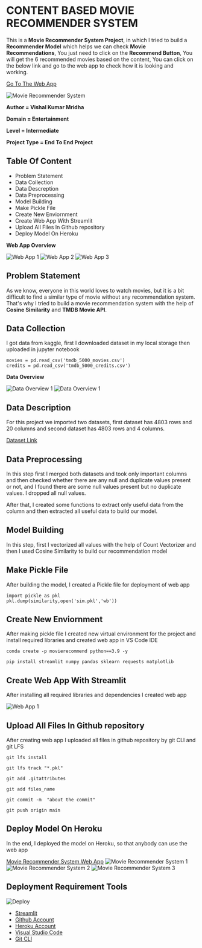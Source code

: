 
# CONTENT BASED MOVIE RECOMMENDER SYSTEM

This is a **Movie Recommender System Project**, in which I tried to build a **Recommender Model** which helps
we can check **Movie Recommendations**, You just need to click on the **Recommend Button**, You will get the 6 recommended movies
based on the content, You can click on the below link and go to the web app to check how it is looking and working.

[Go To The Web App](https://movierecommendersystem123.herokuapp.com/)

![Movie Recommender System](https://github.com/vishalkrishna90/MOVIE-RECOMMENDER-SYSTEM/blob/main/Images/Movie_1.png)

**Author = Vishal Kumar Mridha**

**Domain = Entertainment**

**Level = Intermediate**

**Project Type = End To End Project**

## Table Of Content
- Problem Statement
- Data Collection 
- Data Descreption 
- Data Preprocessing
- Model Building
- Make Pickle File
- Create New Enviornment
- Create Web App With Streamlit
- Upload All Files In Github repository
- Deploy Model On Heroku

**Web App Overview**

![Web App 1](https://github.com/vishalkrishna90/MOVIE-RECOMMENDER-SYSTEM/blob/main/Images/Movie_2.png)
![Web App 2](https://github.com/vishalkrishna90/MOVIE-RECOMMENDER-SYSTEM/blob/main/Images/Movie_3.png)
![Web App 3](https://github.com/vishalkrishna90/MOVIE-RECOMMENDER-SYSTEM/blob/main/Images/Movie_4.png)
## Problem Statement

As we know, everyone in this world loves to watch movies, but it is a bit difficult to find a similar type of movie without any recommendation system. That's why I tried to build a movie recommendation system with the help of **Cosine Similarity** and **TMDB Movie API**.
## Data Collection
I got data from kaggle, first I downloaded dataset in my local storage then uploaded in jupyter notebook

```
movies = pd.read_csv('tmdb_5000_movies.csv')
credits = pd.read_csv('tmdb_5000_credits.csv')
```
**Data Overview**

![Data Overview 1](https://github.com/vishalkrishna90/MOVIE-RECOMMENDER-SYSTEM/blob/main/Images/Overview_1.png)
![Data Overview 1](https://github.com/vishalkrishna90/MOVIE-RECOMMENDER-SYSTEM/blob/main/Images/Overview_2.png)

## Data Description

For this project we imported two datasets, first dataset has 4803 rows and 20 columns and second dataset has 4803 rows and 4 columns.

[Dataset Link](https://www.kaggle.com/datasets/tmdb/tmdb-movie-metadata)
## Data Preprocessing
In this step first I merged both datasets and took only important columns and then checked whether there are any null and duplicate values present or not, and I found there are some null values present but no duplicate values. I dropped all null values.

After that, I created some functions to extract only useful data from the column and then extracted all useful data to build our model.


## Model Building
In this step, first I vectorized all values with the help of
Count Vectorizer and then I used Cosine Similarity to build our recommendation model

## Make Pickle File
After building the model, I created a Pickle file for deployment of web app

```
import pickle as pkl
pkl.dump(similarity,open('sim.pkl','wb'))
```

## Create New Enviornment
After making pickle file I created new virtual environment for the 
project and install required libraries and created web app in VS Code IDE

```
conda create -p movierecommend python==3.9 -y
```

```
pip install streamlit numpy pandas sklearn requests matplotlib
``` 

## Create Web App With Streamlit
After installing all required libraries and dependencies I created web app 

![Web App 1](https://github.com/vishalkrishna90/MOVIE-RECOMMENDER-SYSTEM/blob/main/Images/Movie_1.png)

## Upload All Files In Github repository

After creating web app I uploaded all files in github repository by git CLI and git LFS
```
git lfs install
```
```
git lfs track "*.pkl"
```

```
git add .gitattributes
```

```
git add files_name
```

```
git commit -m  "about the commit"
```

```
git push origin main
```

## Deploy Model On Heroku

In the end, I deployed the model on Heroku, so that anybody can use the web app

[Movie Recommender System Web App](https://movierecommendersystem123.herokuapp.com/)
![Movie Recommender System 1](https://github.com/vishalkrishna90/MOVIE-RECOMMENDER-SYSTEM/blob/main/Images/Movie_2.png)
![Movie Recommender System 2](https://github.com/vishalkrishna90/MOVIE-RECOMMENDER-SYSTEM/blob/main/Images/Movie_3.png)
![Movie Recommender System 3](https://github.com/vishalkrishna90/MOVIE-RECOMMENDER-SYSTEM/blob/main/Images/Movie_4.png)

## Deployment Requirement Tools 

![Deploy](https://github.com/vishalkrishna90/MOVIE-RECOMMENDER-SYSTEM/blob/main/Images/st_im.png)

 - [Streamlit](https://streamlit.io/)
 - [Github Account](https://github.com/)
 - [Heroku Account](https://dashboard.heroku.com/apps)
 - [Visual Studio Code](https://code.visualstudio.com/)
 - [Git CLI](https://git-scm.com/book/en/v2/Getting-Started-The-Command-Line)


